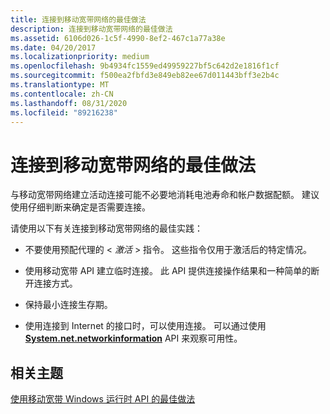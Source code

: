 ```yaml
---
title: 连接到移动宽带网络的最佳做法
description: 连接到移动宽带网络的最佳做法
ms.assetid: 6106d026-1c5f-4990-8ef2-467c1a77a38e
ms.date: 04/20/2017
ms.localizationpriority: medium
ms.openlocfilehash: 9b4934fc1559ed49959227bf5c642d2e1816f1cf
ms.sourcegitcommit: f500ea2fbfd3e849eb82ee67d011443bff3e2b4c
ms.translationtype: MT
ms.contentlocale: zh-CN
ms.lasthandoff: 08/31/2020
ms.locfileid: "89216238"
---
```

# <a name="best-practices-for-connecting-to-the-mobile-broadband-network"></a>连接到移动宽带网络的最佳做法


与移动宽带网络建立活动连接可能不必要地消耗电池寿命和帐户数据配额。 建议使用仔细判断来确定是否需要连接。

请使用以下有关连接到移动宽带网络的最佳实践：

-   不要使用预配代理的 &lt; *激活* &gt; 指令。 这些指令仅用于激活后的特定情况。

-   使用移动宽带 API 建立临时连接。 此 API 提供连接操作结果和一种简单的断开连接方式。

-   保持最小连接生存期。

-   使用连接到 Internet 的接口时，可以使用连接。 可以通过使用 [**System.net.networkinformation**](/uwp/api/Windows.Networking.Connectivity.NetworkInformation) API 来观察可用性。

## <a name="span-idrelated_topicsspanrelated-topics"></a><span id="related_topics"></span>相关主题


[使用移动宽带 Windows 运行时 API 的最佳做法](best-practices-for-using-mobile-broadband-windows-runtime-api.md)

 

